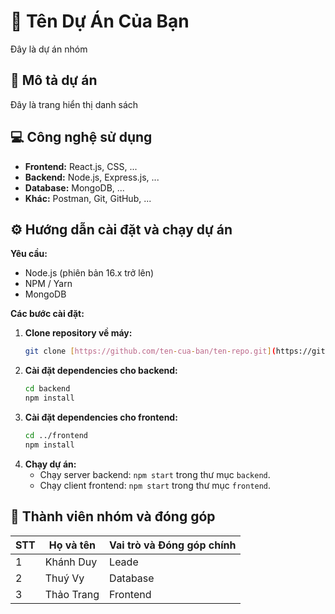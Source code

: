 # 🚀 Tên Dự Án Của Bạn

Đây là dự án nhóm 

## 📖 Mô tả dự án

Đây là trang hiển thị danh sách

## 💻 Công nghệ sử dụng

* **Frontend:** React.js, CSS, ...
* **Backend:** Node.js, Express.js, ...
* **Database:** MongoDB, ...
* **Khác:** Postman, Git, GitHub, ...

## ⚙️ Hướng dẫn cài đặt và chạy dự án

**Yêu cầu:**
* Node.js (phiên bản 16.x trở lên)
* NPM / Yarn
* MongoDB

**Các bước cài đặt:**

1.  **Clone repository về máy:**
    ```bash
    git clone [https://github.com/ten-cua-ban/ten-repo.git](https://github.com/ten-cua-ban/ten-repo.git)
    ```
2.  **Cài đặt dependencies cho backend:**
    ```bash
    cd backend
    npm install
    ```
3.  **Cài đặt dependencies cho frontend:**
    ```bash
    cd ../frontend
    npm install
    ```
4.  **Chạy dự án:**
    * Chạy server backend: `npm start` trong thư mục `backend`.
    * Chạy client frontend: `npm start` trong thư mục `frontend`.

## 👥 Thành viên nhóm và đóng góp

| STT | Họ và tên           | Vai trò và Đóng góp chính                                 
| --- | ------------------- | -------------------------
| 1   | Khánh Duy           | Leade              
| 2   | Thuý Vy             | Database          
| 3   | Thảo Trang          | Frontend           